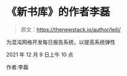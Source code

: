 # 《新书库》的作者李磊

> 原文：<https://thenewstack.io/author/leili/>

为混沌网格开发每日报告系统，以提高系统弹性

2021 年 12 月 9 日上午 10 点

作者:李磊